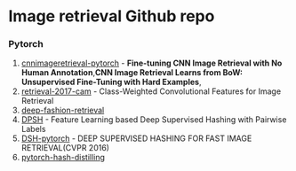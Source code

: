 # Image retrieval Github repo

### Pytorch

1. [cnnimageretrieval-pytorch](https://github.com/filipradenovic/cnnimageretrieval-pytorch) - **Fine-tuning CNN Image Retrieval with No Human Annotation**,**CNN Image Retrieval Learns from BoW: Unsupervised Fine-Tuning with Hard Examples**,
2. [retrieval-2017-cam](https://github.com/imatge-upc/retrieval-2017-cam) - Class-Weighted Convolutional Features for Image Retrieval 
3. [deep-fashion-retrieval](https://github.com/ihciah/deep-fashion-retrieval)
4. [DPSH](https://github.com/jiangqy/DPSH-pytorch) - Feature Learning based Deep Supervised Hashing with Pairwise Labels
5. [DSH-pytorch](https://github.com/weixu000/DSH-pytorch) - DEEP SUPERVISED HASHING FOR FAST IMAGE RETRIEVAL(CVPR 2016)
6. [pytorch-hash-distilling](https://github.com/zhaihongjia/pytorch-hash-distilling)

